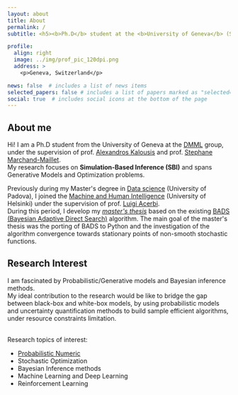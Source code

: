 ```yaml
---
layout: about
title: About
permalink: /
subtitle: <h5><b>Ph.D</b> student at the <b>University of Geneva</b> (Switzerland)</h5>.

profile:
  align: right
  image: ../img/prof_pic_120dpi.png
  address: >
    <p>Geneva, Switzerland</p>

news: false  # includes a list of news items
selected_papers: false # includes a list of papers marked as "selected={true}"
social: true  # includes social icons at the bottom of the page
---
```


**About me**
---
Hi! I am a Ph.D student from the University of Geneva at the [DMML](http://dmml.ch/) group, under the supervision of prof. [Alexandros Kalousis](http://dmml.ch/alexandros-kalousis/) and prof. [Stephane Marchand-Maillet](https://vision.unige.ch/stephanemarchandmaillet).<br>
My research focuses on **Simulation-Based Inference (SBI)** and spans Generative Models and Optimization problems.

Previously during my Master's degree in [Data science](https://datascience.math.unipd.it/) (University of Padova), I joined the [Machine and Human Intelligence](https://www2.helsinki.fi/en/researchgroups/machine-and-human-intelligence) (University of Helsinki) under the supervision of prof. [Luigi Acerbi](http://luigiacerbi.com/).<br> During this period, I develop my *[master's thesis](https://thesis.unipd.it/handle/20.500.12608/42162)* based on the existing [BADS (Bayesian Adaptive Direct Search)](https://papers.nips.cc/paper/2017/hash/df0aab058ce179e4f7ab135ed4e641a9-Abstract.html) algorithm. The main goal of the master's thesis was the porting of BADS to Python and the investigation of the algorithm convergence towards stationary points of non-smooth stochastic functions.

**Research Interest**
---

I am fascinated by Probabilistic/Generative models and Bayesian inference methods.<br>
My ideal contribution to the research would be like to bridge the gap between black-box and white-box models, by using probabilistic models and uncertainty quantification methods to build sample efficient algorithms, under resource constraints limitation.<br/><br/>

Research topics of interest:

  * [Probabilistic Numeric](https://www.probabilistic-numerics.org/)
  * Stochastic Optimization
  * Bayesian Inference methods
  * Machine Learning and Deep Learning
  * Reinforcement Learning